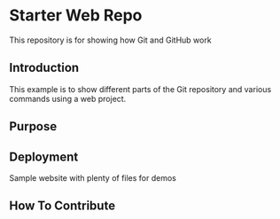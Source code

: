 # Starter Web Repo

This repository is for showing how Git and GitHub work

## Introduction

This example is to show different parts of the Git
repository and various commands using a web project. 

## Purpose

## Deployment

Sample website with plenty of files for demos

## How To Contribute